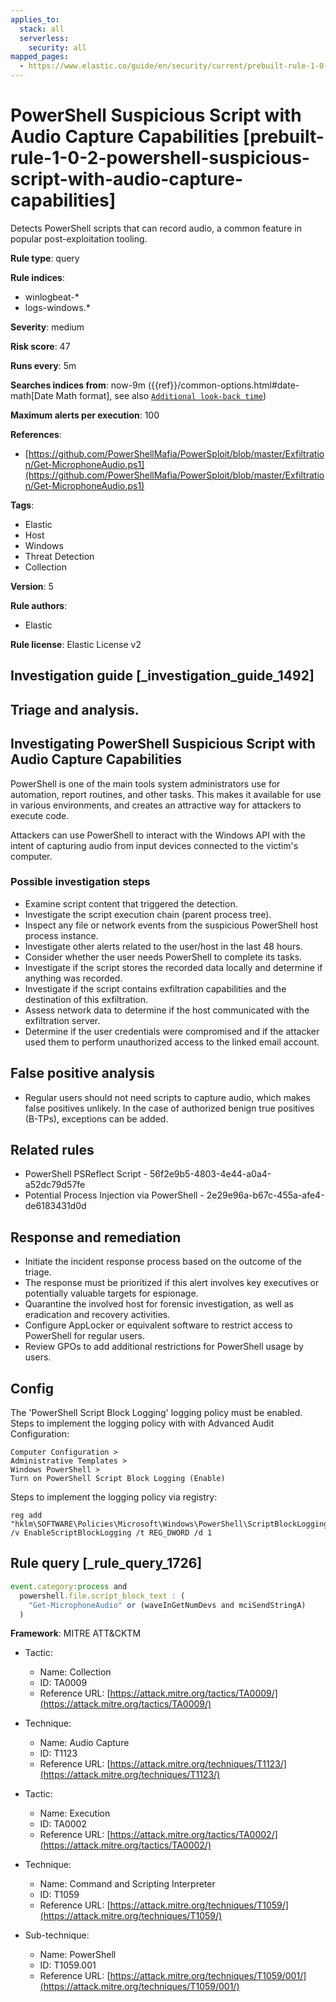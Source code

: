 ```yaml
---
applies_to:
  stack: all
  serverless:
    security: all
mapped_pages:
  - https://www.elastic.co/guide/en/security/current/prebuilt-rule-1-0-2-powershell-suspicious-script-with-audio-capture-capabilities.html
---
```


# PowerShell Suspicious Script with Audio Capture Capabilities [prebuilt-rule-1-0-2-powershell-suspicious-script-with-audio-capture-capabilities]

Detects PowerShell scripts that can record audio, a common feature in popular post-exploitation tooling.

**Rule type**: query

**Rule indices**:

* winlogbeat-*
* logs-windows.*

**Severity**: medium

**Risk score**: 47

**Runs every**: 5m

**Searches indices from**: now-9m ({{ref}}/common-options.html#date-math[Date Math format], see also [`Additional look-back time`](docs-content://solutions/security/detect-and-alert/create-detection-rule.md#rule-schedule))

**Maximum alerts per execution**: 100

**References**:

* [https://github.com/PowerShellMafia/PowerSploit/blob/master/Exfiltration/Get-MicrophoneAudio.ps1](https://github.com/PowerShellMafia/PowerSploit/blob/master/Exfiltration/Get-MicrophoneAudio.ps1)

**Tags**:

* Elastic
* Host
* Windows
* Threat Detection
* Collection

**Version**: 5

**Rule authors**:

* Elastic

**Rule license**: Elastic License v2

## Investigation guide [_investigation_guide_1492]

## Triage and analysis.

## Investigating PowerShell Suspicious Script with Audio Capture Capabilities

PowerShell is one of the main tools system administrators use for automation, report routines, and other tasks. This
makes it available for use in various environments, and creates an attractive way for attackers to execute code.

Attackers can use PowerShell to interact with the Windows API with the intent of capturing audio from input devices
connected to the victim's computer.

### Possible investigation steps

- Examine script content that triggered the detection.
- Investigate the script execution chain (parent process tree).
- Inspect any file or network events from the suspicious PowerShell host process instance.
- Investigate other alerts related to the user/host in the last 48 hours.
- Consider whether the user needs PowerShell to complete its tasks.
- Investigate if the script stores the recorded data locally and determine if anything was recorded.
- Investigate if the script contains exfiltration capabilities and the destination of this exfiltration.
- Assess network data to determine if the host communicated with the exfiltration server.
- Determine if the user credentials were compromised and if the attacker used them to perform unauthorized access to the
linked email account.

## False positive analysis

- Regular users should not need scripts to capture audio, which makes false positives unlikely. In the case of
authorized benign true positives (B-TPs), exceptions can be added.

## Related rules

- PowerShell PSReflect Script - 56f2e9b5-4803-4e44-a0a4-a52dc79d57fe
- Potential Process Injection via PowerShell - 2e29e96a-b67c-455a-afe4-de6183431d0d

## Response and remediation

- Initiate the incident response process based on the outcome of the triage.
- The response must be prioritized if this alert involves key executives or potentially valuable targets for espionage.
- Quarantine the involved host for forensic investigation, as well as eradication and recovery activities.
- Configure AppLocker or equivalent software to restrict access to PowerShell for regular users.
- Review GPOs to add additional restrictions for PowerShell usage by users.

## Config

The 'PowerShell Script Block Logging' logging policy must be enabled.
Steps to implement the logging policy with with Advanced Audit Configuration:

```
Computer Configuration >
Administrative Templates >
Windows PowerShell >
Turn on PowerShell Script Block Logging (Enable)
```

Steps to implement the logging policy via registry:

```
reg add "hklm\SOFTWARE\Policies\Microsoft\Windows\PowerShell\ScriptBlockLogging" /v EnableScriptBlockLogging /t REG_DWORD /d 1
```

## Rule query [_rule_query_1726]

```js
event.category:process and
  powershell.file.script_block_text : (
    "Get-MicrophoneAudio" or (waveInGetNumDevs and mciSendStringA)
  )
```

**Framework**: MITRE ATT&CKTM

* Tactic:

    * Name: Collection
    * ID: TA0009
    * Reference URL: [https://attack.mitre.org/tactics/TA0009/](https://attack.mitre.org/tactics/TA0009/)

* Technique:

    * Name: Audio Capture
    * ID: T1123
    * Reference URL: [https://attack.mitre.org/techniques/T1123/](https://attack.mitre.org/techniques/T1123/)

* Tactic:

    * Name: Execution
    * ID: TA0002
    * Reference URL: [https://attack.mitre.org/tactics/TA0002/](https://attack.mitre.org/tactics/TA0002/)

* Technique:

    * Name: Command and Scripting Interpreter
    * ID: T1059
    * Reference URL: [https://attack.mitre.org/techniques/T1059/](https://attack.mitre.org/techniques/T1059/)

* Sub-technique:

    * Name: PowerShell
    * ID: T1059.001
    * Reference URL: [https://attack.mitre.org/techniques/T1059/001/](https://attack.mitre.org/techniques/T1059/001/)



